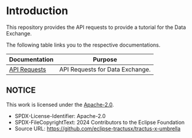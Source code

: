 # Introduction

This repository provides the API requests to provide a tutorial for the Data Exchange.

The following table links you to the respective documentations.

| Documentation                                                    | Purpose                                                                                 |
|------------------------------------------------------------------|-----------------------------------------------------------------------------------------|
| [API Requests](api/API_Doc.md)                              | API Requests for Data Exchange.                                                        |

## NOTICE

This work is licensed under the [Apache-2.0](https://www.apache.org/licenses/LICENSE-2.0).

- SPDX-License-Identifier: Apache-2.0
- SPDX-FileCopyrightText: 2024 Contributors to the Eclipse Foundation
- Source URL: <https://github.com/eclipse-tractusx/tractus-x-umbrella>